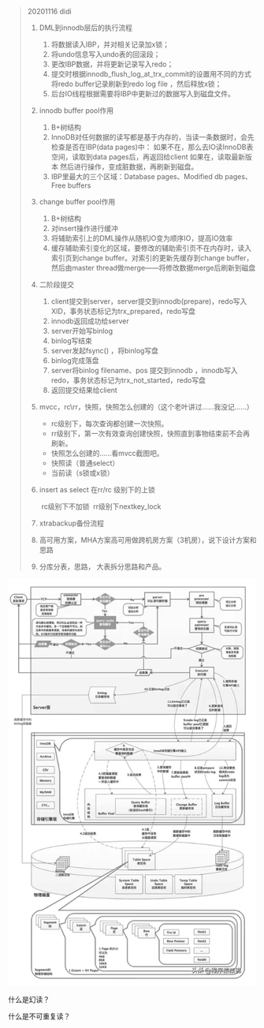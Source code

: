 > 20201116 didi
>
> 1. DML到innodb层后的执行流程
>    1. 将数据读入IBP，并对相关记录加x锁；
>    2. 将undo信息写入undo表的回滚段；
>    3. 更改IBP数据，并将更新记录写入redo；
>    4. 提交时根据innodb_flush_log_at_trx_commit的设置用不同的方式将redo buffer记录刷新到redo log file ，然后释放x锁；
>    5. 后台IO线程根据需要将IBP中更新过的数据写入到磁盘文件。
>    
> 2. innodb buffer pool作用
>    1. B+树结构
>    2.  InnoDB对任何数据的读写都是基于内存的，当读一条数据时，会先检查是否在IBP(data pages)中：
>          		如果不在，那么去IO读InnoDB表空间，读取到data pages后，再返回给client
>          		如果在，读取最新版本
>          	  然后进行操作，变成脏数据，再刷新到磁盘。
>    3. IBP里最大的三个区域：Database pages、Modified db pages、Free buffers
>    
> 3. change buffer pool作用
>    1. B+树结构
>    2. 对insert操作进行缓冲
>    3. 将辅助索引上的DML操作从随机IO变为顺序IO，提高IO效率
>    4. 缓存辅助索引变化的区域，要修改的辅助索引页不在内存时，读入索引页到change buffer。对索引的更新先缓存到change buffer，然后由master thread做merge——将修改数据merge后刷新到磁盘
>    
> 4. 二阶段提交
>    1. client提交到server，server提交到innodb(prepare)，redo写入XID，事务状态标记为trx_prepared，redo写盘
>    2. innodb返回成功给server
>    3. server开始写binlog
>    4. binlog写结束
>    5. server发起fsync() ，将binlog写盘
>    6. binlog完成落盘
>    7. server将binlog filename、pos 提交到innodb ，innodb写入redo，事务状态标记为trx_not_started，redo写盘
>    8. 返回提交结果给client
>
> 5. mvcc，rc\rr，快照，快照怎么创建的（这个老叶讲过……我没记……）
>    - rc级别下，每次查询都创建一次快照。
>    - rr级别下，第一次有效查询创建快照，快照直到事物结束前不会再刷新。
>    - 快照怎么创建的……看mvcc截图吧。
>    - 快照读（普通select）
>    - 当前读（s锁或x锁）
>
> 6. insert as select 在rr/rc 级别下的上锁
>    	
>    ​		rc级别下不加锁
>    ​	    rr级别下nextkey_lock
>    
> 7. xtrabackup备份流程
>
> 8. 高可用方案，MHA方案高可用做跨机房方案（3机房），说下设计方案和思路
>
> 9. 分库分表，思路， 大表拆分思路和产品。

![image-20210902143827435](.pics/image-20210902143734484.png)

什么是幻读？

什么是不可重复读？

